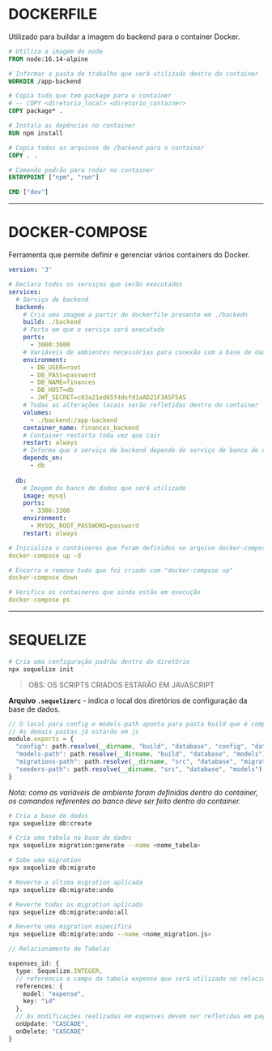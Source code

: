 # DOCKERFILE

Utilizado para buildar a imagem do backend para o container Docker.

```dockerfile
# Utiliza a imagem do node
FROM node:16.14-alpine

# Informar a pasta de trabalho que será utilizado dentro do container
WORKDIR /app-backend

# Copia tudo que tem package para o container
# -- COPY <diretorio_local> <diretorio_container>
COPY package* .

# Instala as depências no container
RUN npm install

# Copia todos os arquivos de /backend para o container
COPY . .

# Comando padrão para rodar no container
ENTRYPOINT ["npm", "run"]

CMD ["dev"]
```

---

# DOCKER-COMPOSE

Ferramenta que permite definir e gerenciar vários containers do Docker.

```yml
version: '3'

# Declara todos os serviços que serão executados
services:
  # Serviço de backend
  backend:
    # Cria uma imagem a partir do dockerfile presente em ./backedn
    build: ./backend
    # Porta em que o serviço será executado
    ports:
      - 3000:3000
    # Variáveis de ambientes necessárias para conexão com a base de dados
    environment:
      - DB_USER=root
      - DB_PASS=password
      - DB_NAME=finances
      - DB_HOST=db
      - JWT_SECRET=c03a21ed65f4dsfd1aAD21F3ASF5AS
    # Todas as alterações locais serão refletidas dentro do container
    volumes:
      - ./backend:/app-backend
    container_name: finances_backend
    # Container restarta toda vez que cair
    restart: always
    # Informa que o serviço de backend depende do serviço de banco de dados para funcionar
    depends_on:
      - db
  
  db:
    # Imagem do banco de dados que será utilizado
    image: mysql
    ports:
      - 3306:3306
    environment:
      - MYSQL_ROOT_PASSWORD=password
    restart: always
```

```yml
# Inicializa o contêineres que foram definidos no arquivo docker-compose.yml
docker-compose up -d

# Encerra e remove tudo que foi criado com "docker-compose up"
docker-compose down

# Verifica os containeres que ainda estão em execução
docker-compose ps
```

---

# SEQUELIZE

```bash
# Cria uma configuração padrão dentro do diretório
npx sequelize init
```

> OBS: OS SCRIPTS CRIADOS ESTARÃO EM JAVASCRIPT

**Arquivo `.sequelizerc`** - indica o local dos diretórios de configuração da base de dados.

```typescript
// O local para config e models-path aponta para pasta build que é compilada em js
// As demais pastas já estarão em js
module.exports = {
  "config": path.resolve(__dirname, "build", "database", "config", "database.js"),
  "models-path": path.resolve(__dirname, "build", "database", "models"),
  "migrations-path": path.resolve(__dirname, "src", "database", "migrations"),
  "seeders-path": path.resolve(__dirname, "src", "database", "models"),
}
```

_Nota: como as variáveis de ambiente foram definidas dentro do container, os comandos referentes ao banco deve ser feito dentro do container._

```bash
# Cria a base de dados
npx sequelize db:create

# Cria uma tabela na base de dados
npx sequelize migration:generate --name <nome_tabela>

# Sobe uma migration
npx sequelize db:migrate

# Reverte a ùltima migration aplicada
npx sequelize db:migrate:undo

# Reverte todas as migration aplicada
npx sequelize db:migrate:undo:all

# Reverte uma migration específica
npx sequelize db:migrate:undo --name <nome_migration.js>
```

```typescript
// Relacionamento de Tabelas

expenses_id: {
  type: Sequelize.INTEGER,
  // referencia o campo da tabela expense que será utilizado no relacionamento
  references: {
    model: "expense",
    key: "id"
  },
  // As modificações realizadas em expenses devem ser refletidas em payment_types
  onUpdate: "CASCADE",
  onDelete: "CASCADE"
}
```